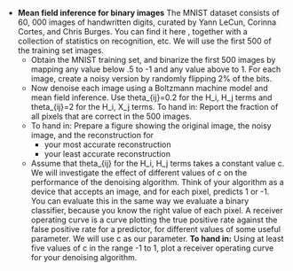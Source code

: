 * **Mean field inference for binary images** The MNIST dataset consists of 60, 000 images of handwritten digits, curated by Yann LeCun, Corinna Cortes, and Chris Burges. You can find it here , together with a collection of statistics on recognition, etc. We will use the first 500 of the training set images.
    * Obtain the MNIST training set, and binarize the first 500 images by mapping any value below .5 to -1 and any value above to 1. For each image, create a noisy version by randomly flipping 2% of the bits.
    * Now denoise each image using a Boltzmann machine model and mean field inference. Use theta_{ij}=0.2 for the H_i, H_j terms and theta_{ij}=2 for the H_i, X_j terms. To hand in: Report the fraction of all pixels that are correct in the 500 images.
    * To hand in: Prepare a figure showing the original image, the noisy image, and the reconstruction for
        * your most accurate reconstruction
        * your least accurate reconstruction
    * Assume that theta_{ij} for the H_i, H_j terms takes a constant value c. We will investigate the effect of different values of c on the performance of the denoising algorithm. Think of your algorithm as a device that accepts an image, and for each pixel, predicts 1 or -1. You can evaluate this in the same way we evaluate a binary classifier, because you know the right value of each pixel. A receiver operating curve is a curve plotting the true positive rate against the false positive rate for a predictor, for different values of some useful parameter. We will use c as our parameter. **To hand in:** Using at least five values of c in the range -1 to 1, plot a receiver operating curve for your denoising algorithm.
